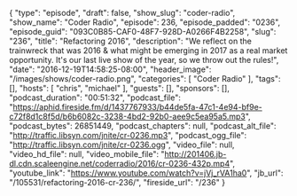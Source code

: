 {
  "type": "episode",
  "draft": false,
  "show_slug": "coder-radio",
  "show_name": "Coder Radio",
  "episode": 236,
  "episode_padded": "0236",
  "episode_guid": "093C0B85-CAF0-48F7-928D-A0266F4B2258",
  "slug": "236",
  "title": "Refactoring 2016",
  "description": "We reflect on the trainwreck that was 2016 & what might be emerging in 2017 as a real market opportunity. It's our last live show of the year, so we throw out the rules!",
  "date": "2016-12-19T14:58:25-08:00",
  "header_image": "/images/shows/coder-radio.png",
  "categories": [
    "Coder Radio"
  ],
  "tags": [],
  "hosts": [
    "chris",
    "michael"
  ],
  "guests": [],
  "sponsors": [],
  "podcast_duration": "00:51:32",
  "podcast_file": "https://aphid.fireside.fm/d/1437767933/b44de5fa-47c1-4e94-bf9e-c72f8d1c8f5d/b6b6082c-3238-4bd2-92b0-aee9c5ea95a5.mp3",
  "podcast_bytes": 26851449,
  "podcast_chapters": null,
  "podcast_alt_file": "http://traffic.libsyn.com/jnite/cr-0236.mp3",
  "podcast_ogg_file": "http://traffic.libsyn.com/jnite/cr-0236.ogg",
  "video_file": null,
  "video_hd_file": null,
  "video_mobile_file": "http://201406.jb-dl.cdn.scaleengine.net/coderradio/2016/cr-0236-432p.mp4",
  "youtube_link": "https://www.youtube.com/watch?v=jVj_rVA1ha0",
  "jb_url": "/105531/refactoring-2016-cr-236/",
  "fireside_url": "/236"
}


